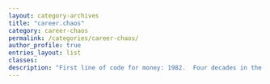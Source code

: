 ```yaml
---
layout: category-archives
title: "career.chaos"
category: career-chaos
permalink: /categories/career-chaos/
author_profile: true
entries_layout: list
classes:
description: "First line of code for money: 1982.  Four decades in the industry: PhD in computer science, 10 different tech companies, promoted, laid off, individual contributor, team lead, and tech advisor to vice presidents.  Mentored hundreds, helped make movies, and solved stock trading problems.  Programmed in over 30 languages, written millions of lines of code, worked for a company of 350,000 and was employee number 42 at a dot com start-up.  My career arc has been long, complicated, and at times chaotic."
---
```

